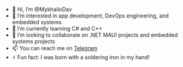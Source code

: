 - 👋 Hi, I’m @MykhailoDav
- 👀 I’m interested in app development, DevOps engineering, and embedded systems
- 🌱 I’m currently learning C# and C++
- 💞️ I’m looking to collaborate on .NET MAUI projects and embedded systems projects
- 📫 You can reach me on [Telegram](https://t.me/myhailo_dav)
- ⚡ Fun fact: I was born with a soldering iron in my hand!

<!---
MykhailoDav/MykhailoDav is a ✨ special ✨ repository because its `README.md` (this file) appears on your GitHub profile.
You can click the Preview link to take a look at your changes.
--->
